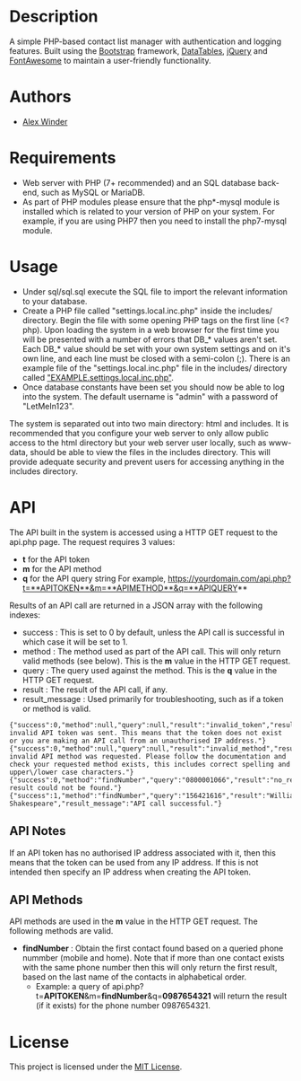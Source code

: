 # Description

A simple PHP-based contact list manager with authentication and logging features. Built using the [Bootstrap](https://getbootstrap.com/) framework, [DataTables](https://datatables.net/), [jQuery](https://jquery.com/) and [FontAwesome](https://fontawesome.com/) to maintain a user-friendly functionality.

# Authors

* [Alex Winder](https://www.alexwinder.uk) 

# Requirements

* Web server with PHP (7+ recommended) and an SQL database back-end, such as MySQL or MariaDB.
* As part of PHP modules please ensure that the php*-mysql module is installed which is related to your version of PHP on your system. For example, if you are using PHP7 then you need to install the php7-mysql module.

# Usage

- Under sql/sql.sql execute the SQL file to import the relevant information to your database.
- Create a PHP file called "settings.local.inc.php" inside the includes/ directory. Begin the file with some opening PHP tags on the first line (<?php). Upon loading the system in a web browser for the first time you will be presented with a number of errors that DB_* values aren't set. Each DB_* value should be set with your own system settings and on it's own line, and each line must be closed with a semi-colon (;). There is an example file of the "settings.local.inc.php" file in the includes/ directory called ["EXAMPLE.settings.local.inc.php"](includes/EXAMPLE.settings.local.inc.php).
- Once database constants have been set you should now be able to log into the system. The default username is "admin" with a password of "LetMeIn123".

The system is separated out into two main directory: html and includes. It is recommended that you configure your web server to only allow public access to the html directory but your web server user locally, such as www-data, should be able to view the files in the includes directory. This will provide adequate security and prevent users for accessing anything in the includes directory.

# API

The API built in the system is accessed using a HTTP GET request to the api.php page. The request requires 3 values:
- **t** for the API token
- **m** for the API method
- **q** for the API query string
For example, https://yourdomain.com/api.php?t=**APITOKEN**&m=**APIMETHOD**&q=**APIQUERY**

Results of an API call are returned in a JSON array with the following indexes:
- success : This is set to 0 by default, unless the API call is successful in which case it will be set to 1.
- method : The method used as part of the API call. This will only return valid methods (see below). This is the **m** value in the HTTP GET request.
- query : The query used against the method. This is the **q** value in the HTTP GET request.
- result : The result of the API call, if any.
- result_message : Used primarily for troubleshooting, such as if a token or method is valid.

``` 
{"success":0,"method":null,"query":null,"result":"invalid_token","result_message":"An invalid API token was sent. This means that the token does not exist or you are making an API call from an unauthorised IP address."}
{"success":0,"method":null,"query":null,"result":"invalid_method","result_message":"An invalid API method was requested. Please follow the documentation and check your requested method exists, this includes correct spelling and upper\/lower case characters."}
{"success":0,"method":"findNumber","query":"0800001066","result":"no_result","result_message":"A result could not be found."} 
{"success":1,"method":"findNumber","query":"156421616","result":"William Shakespeare","result_message":"API call successful."}
```

## API Notes

If an API token has no authorised IP address associated with it, then this means that the token can be used from any IP address. If this is not intended then specify an IP address when creating the API token.

## API Methods

API methods are used in the **m** value in the HTTP GET request. The following methods are valid.

- **findNumber** : Obtain the first contact found based on a queried phone nummber (mobile and home). Note that if more than one contact exists with the same phone number then this will only return the first result, based on the last name of the contacts in alphabetical order.
  - Example: a query of api.php?t=**APITOKEN**&m=**findNumber**&q=**0987654321** will return the result (if it exists) for the phone number 0987654321.

# License

This project is licensed under the [MIT License](LICENSE.md).